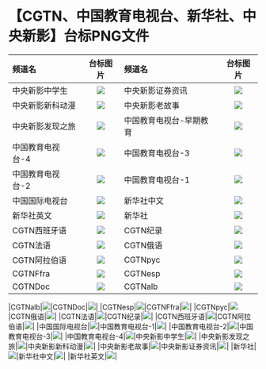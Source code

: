 # 【CGTN、中国教育电视台、新华社、中央新影】台标PNG文件
|频道名|台标图片|频道名|台标图片|
|:---|:---:|:---|:---:|
|中央新影中学生|<img src="https://raw.githubusercontent.com/xiaolvdouya/TV-LOGO/refs/heads/main/CGTN%E3%80%81%E4%B8%AD%E5%9B%BD%E6%95%99%E8%82%B2%E7%94%B5%E8%A7%86%E5%8F%B0%E3%80%81%E6%96%B0%E5%8D%8E%E7%A4%BE%E3%80%81%E4%B8%AD%E5%A4%AE%E6%96%B0%E5%BD%B1/中央新影中学生.png">|中央新影证券资讯|<img src="https://raw.githubusercontent.com/xiaolvdouya/TV-LOGO/refs/heads/main/CGTN%E3%80%81%E4%B8%AD%E5%9B%BD%E6%95%99%E8%82%B2%E7%94%B5%E8%A7%86%E5%8F%B0%E3%80%81%E6%96%B0%E5%8D%8E%E7%A4%BE%E3%80%81%E4%B8%AD%E5%A4%AE%E6%96%B0%E5%BD%B1/中央新影证券资讯.png">|
|中央新影新科动漫|<img src="https://raw.githubusercontent.com/xiaolvdouya/TV-LOGO/refs/heads/main/CGTN%E3%80%81%E4%B8%AD%E5%9B%BD%E6%95%99%E8%82%B2%E7%94%B5%E8%A7%86%E5%8F%B0%E3%80%81%E6%96%B0%E5%8D%8E%E7%A4%BE%E3%80%81%E4%B8%AD%E5%A4%AE%E6%96%B0%E5%BD%B1/中央新影新科动漫.png">|中央新影老故事|<img src="https://raw.githubusercontent.com/xiaolvdouya/TV-LOGO/refs/heads/main/CGTN%E3%80%81%E4%B8%AD%E5%9B%BD%E6%95%99%E8%82%B2%E7%94%B5%E8%A7%86%E5%8F%B0%E3%80%81%E6%96%B0%E5%8D%8E%E7%A4%BE%E3%80%81%E4%B8%AD%E5%A4%AE%E6%96%B0%E5%BD%B1/中央新影老故事.png">|
|中央新影发现之旅|<img src="https://raw.githubusercontent.com/xiaolvdouya/TV-LOGO/refs/heads/main/CGTN%E3%80%81%E4%B8%AD%E5%9B%BD%E6%95%99%E8%82%B2%E7%94%B5%E8%A7%86%E5%8F%B0%E3%80%81%E6%96%B0%E5%8D%8E%E7%A4%BE%E3%80%81%E4%B8%AD%E5%A4%AE%E6%96%B0%E5%BD%B1/中央新影发现之旅.png">|中国教育电视台-早期教育|<img src="https://raw.githubusercontent.com/xiaolvdouya/TV-LOGO/refs/heads/main/CGTN%E3%80%81%E4%B8%AD%E5%9B%BD%E6%95%99%E8%82%B2%E7%94%B5%E8%A7%86%E5%8F%B0%E3%80%81%E6%96%B0%E5%8D%8E%E7%A4%BE%E3%80%81%E4%B8%AD%E5%A4%AE%E6%96%B0%E5%BD%B1/中国教育电视台-早期教育.png">|
|中国教育电视台-4|<img src="https://raw.githubusercontent.com/xiaolvdouya/TV-LOGO/refs/heads/main/CGTN%E3%80%81%E4%B8%AD%E5%9B%BD%E6%95%99%E8%82%B2%E7%94%B5%E8%A7%86%E5%8F%B0%E3%80%81%E6%96%B0%E5%8D%8E%E7%A4%BE%E3%80%81%E4%B8%AD%E5%A4%AE%E6%96%B0%E5%BD%B1/中国教育电视台-4.png">|中国教育电视台-3|<img src="https://raw.githubusercontent.com/xiaolvdouya/TV-LOGO/refs/heads/main/CGTN%E3%80%81%E4%B8%AD%E5%9B%BD%E6%95%99%E8%82%B2%E7%94%B5%E8%A7%86%E5%8F%B0%E3%80%81%E6%96%B0%E5%8D%8E%E7%A4%BE%E3%80%81%E4%B8%AD%E5%A4%AE%E6%96%B0%E5%BD%B1/中国教育电视台-3.png">|
|中国教育电视台-2|<img src="https://raw.githubusercontent.com/xiaolvdouya/TV-LOGO/refs/heads/main/CGTN%E3%80%81%E4%B8%AD%E5%9B%BD%E6%95%99%E8%82%B2%E7%94%B5%E8%A7%86%E5%8F%B0%E3%80%81%E6%96%B0%E5%8D%8E%E7%A4%BE%E3%80%81%E4%B8%AD%E5%A4%AE%E6%96%B0%E5%BD%B1/中国教育电视台-2.png">|中国教育电视台-1|<img src="https://raw.githubusercontent.com/xiaolvdouya/TV-LOGO/refs/heads/main/CGTN%E3%80%81%E4%B8%AD%E5%9B%BD%E6%95%99%E8%82%B2%E7%94%B5%E8%A7%86%E5%8F%B0%E3%80%81%E6%96%B0%E5%8D%8E%E7%A4%BE%E3%80%81%E4%B8%AD%E5%A4%AE%E6%96%B0%E5%BD%B1/中国教育电视台-1.png">|
|中国国际电视台|<img src="https://raw.githubusercontent.com/xiaolvdouya/TV-LOGO/refs/heads/main/CGTN%E3%80%81%E4%B8%AD%E5%9B%BD%E6%95%99%E8%82%B2%E7%94%B5%E8%A7%86%E5%8F%B0%E3%80%81%E6%96%B0%E5%8D%8E%E7%A4%BE%E3%80%81%E4%B8%AD%E5%A4%AE%E6%96%B0%E5%BD%B1/中国国际电视台.png">|新华社中文|<img src="https://raw.githubusercontent.com/xiaolvdouya/TV-LOGO/refs/heads/main/CGTN%E3%80%81%E4%B8%AD%E5%9B%BD%E6%95%99%E8%82%B2%E7%94%B5%E8%A7%86%E5%8F%B0%E3%80%81%E6%96%B0%E5%8D%8E%E7%A4%BE%E3%80%81%E4%B8%AD%E5%A4%AE%E6%96%B0%E5%BD%B1/新华社中文.png">|
|新华社英文|<img src="https://raw.githubusercontent.com/xiaolvdouya/TV-LOGO/refs/heads/main/CGTN%E3%80%81%E4%B8%AD%E5%9B%BD%E6%95%99%E8%82%B2%E7%94%B5%E8%A7%86%E5%8F%B0%E3%80%81%E6%96%B0%E5%8D%8E%E7%A4%BE%E3%80%81%E4%B8%AD%E5%A4%AE%E6%96%B0%E5%BD%B1/新华社英文.png">|新华社|<img src="https://raw.githubusercontent.com/xiaolvdouya/TV-LOGO/refs/heads/main/CGTN%E3%80%81%E4%B8%AD%E5%9B%BD%E6%95%99%E8%82%B2%E7%94%B5%E8%A7%86%E5%8F%B0%E3%80%81%E6%96%B0%E5%8D%8E%E7%A4%BE%E3%80%81%E4%B8%AD%E5%A4%AE%E6%96%B0%E5%BD%B1/新华社.png">|
|CGTN西班牙语|<img src="https://raw.githubusercontent.com/xiaolvdouya/TV-LOGO/refs/heads/main/CGTN%E3%80%81%E4%B8%AD%E5%9B%BD%E6%95%99%E8%82%B2%E7%94%B5%E8%A7%86%E5%8F%B0%E3%80%81%E6%96%B0%E5%8D%8E%E7%A4%BE%E3%80%81%E4%B8%AD%E5%A4%AE%E6%96%B0%E5%BD%B1/CGTN西班牙语.png">|CGTN纪录|<img src="https://raw.githubusercontent.com/xiaolvdouya/TV-LOGO/refs/heads/main/CGTN%E3%80%81%E4%B8%AD%E5%9B%BD%E6%95%99%E8%82%B2%E7%94%B5%E8%A7%86%E5%8F%B0%E3%80%81%E6%96%B0%E5%8D%8E%E7%A4%BE%E3%80%81%E4%B8%AD%E5%A4%AE%E6%96%B0%E5%BD%B1/CGTN纪录.png">|
|CGTN法语|<img src="https://raw.githubusercontent.com/xiaolvdouya/TV-LOGO/refs/heads/main/CGTN%E3%80%81%E4%B8%AD%E5%9B%BD%E6%95%99%E8%82%B2%E7%94%B5%E8%A7%86%E5%8F%B0%E3%80%81%E6%96%B0%E5%8D%8E%E7%A4%BE%E3%80%81%E4%B8%AD%E5%A4%AE%E6%96%B0%E5%BD%B1/CGTN法语.png">|CGTN俄语|<img src="https://raw.githubusercontent.com/xiaolvdouya/TV-LOGO/refs/heads/main/CGTN%E3%80%81%E4%B8%AD%E5%9B%BD%E6%95%99%E8%82%B2%E7%94%B5%E8%A7%86%E5%8F%B0%E3%80%81%E6%96%B0%E5%8D%8E%E7%A4%BE%E3%80%81%E4%B8%AD%E5%A4%AE%E6%96%B0%E5%BD%B1/CGTN俄语.png">|
|CGTN阿拉伯语|<img src="https://raw.githubusercontent.com/xiaolvdouya/TV-LOGO/refs/heads/main/CGTN%E3%80%81%E4%B8%AD%E5%9B%BD%E6%95%99%E8%82%B2%E7%94%B5%E8%A7%86%E5%8F%B0%E3%80%81%E6%96%B0%E5%8D%8E%E7%A4%BE%E3%80%81%E4%B8%AD%E5%A4%AE%E6%96%B0%E5%BD%B1/CGTN阿拉伯语.png">|CGTNpyc|<img src="https://raw.githubusercontent.com/xiaolvdouya/TV-LOGO/refs/heads/main/CGTN%E3%80%81%E4%B8%AD%E5%9B%BD%E6%95%99%E8%82%B2%E7%94%B5%E8%A7%86%E5%8F%B0%E3%80%81%E6%96%B0%E5%8D%8E%E7%A4%BE%E3%80%81%E4%B8%AD%E5%A4%AE%E6%96%B0%E5%BD%B1/CGTNpyc.png">|
|CGTNFfra|<img src="https://raw.githubusercontent.com/xiaolvdouya/TV-LOGO/refs/heads/main/CGTN%E3%80%81%E4%B8%AD%E5%9B%BD%E6%95%99%E8%82%B2%E7%94%B5%E8%A7%86%E5%8F%B0%E3%80%81%E6%96%B0%E5%8D%8E%E7%A4%BE%E3%80%81%E4%B8%AD%E5%A4%AE%E6%96%B0%E5%BD%B1/CGTNFfra.png">|CGTNesp|<img src="https://raw.githubusercontent.com/xiaolvdouya/TV-LOGO/refs/heads/main/CGTN%E3%80%81%E4%B8%AD%E5%9B%BD%E6%95%99%E8%82%B2%E7%94%B5%E8%A7%86%E5%8F%B0%E3%80%81%E6%96%B0%E5%8D%8E%E7%A4%BE%E3%80%81%E4%B8%AD%E5%A4%AE%E6%96%B0%E5%BD%B1/CGTNesp.png">|
|CGTNDoc|<img src="https://raw.githubusercontent.com/xiaolvdouya/TV-LOGO/refs/heads/main/CGTN%E3%80%81%E4%B8%AD%E5%9B%BD%E6%95%99%E8%82%B2%E7%94%B5%E8%A7%86%E5%8F%B0%E3%80%81%E6%96%B0%E5%8D%8E%E7%A4%BE%E3%80%81%E4%B8%AD%E5%A4%AE%E6%96%B0%E5%BD%B1/CGTNDoc.png">|CGTNalb|<img src="https://raw.githubusercontent.com/xiaolvdouya/TV-LOGO/refs/heads/main/CGTN%E3%80%81%E4%B8%AD%E5%9B%BD%E6%95%99%E8%82%B2%E7%94%B5%E8%A7%86%E5%8F%B0%E3%80%81%E6%96%B0%E5%8D%8E%E7%A4%BE%E3%80%81%E4%B8%AD%E5%A4%AE%E6%96%B0%E5%BD%B1/CGTNalb.png">|






|CGTNalb|<img src="https://raw.githubusercontent.com/xiaolvdouya/TV-LOGO/refs/heads/main/CGTN%E3%80%81%E4%B8%AD%E5%9B%BD%E6%95%99%E8%82%B2%E7%94%B5%E8%A7%86%E5%8F%B0%E3%80%81%E6%96%B0%E5%8D%8E%E7%A4%BE%E3%80%81%E4%B8%AD%E5%A4%AE%E6%96%B0%E5%BD%B1/CGTNalb.png">|CGTNDoc|<img src="https://raw.githubusercontent.com/xiaolvdouya/TV-LOGO/refs/heads/main/CGTN%E3%80%81%E4%B8%AD%E5%9B%BD%E6%95%99%E8%82%B2%E7%94%B5%E8%A7%86%E5%8F%B0%E3%80%81%E6%96%B0%E5%8D%8E%E7%A4%BE%E3%80%81%E4%B8%AD%E5%A4%AE%E6%96%B0%E5%BD%B1/CGTNDoc.png">|
|CGTNesp|<img src="https://raw.githubusercontent.com/xiaolvdouya/TV-LOGO/refs/heads/main/CGTN%E3%80%81%E4%B8%AD%E5%9B%BD%E6%95%99%E8%82%B2%E7%94%B5%E8%A7%86%E5%8F%B0%E3%80%81%E6%96%B0%E5%8D%8E%E7%A4%BE%E3%80%81%E4%B8%AD%E5%A4%AE%E6%96%B0%E5%BD%B1/CGTNesp.png">|CGTNFfra|<img src="https://raw.githubusercontent.com/xiaolvdouya/TV-LOGO/refs/heads/main/CGTN%E3%80%81%E4%B8%AD%E5%9B%BD%E6%95%99%E8%82%B2%E7%94%B5%E8%A7%86%E5%8F%B0%E3%80%81%E6%96%B0%E5%8D%8E%E7%A4%BE%E3%80%81%E4%B8%AD%E5%A4%AE%E6%96%B0%E5%BD%B1/CGTNFfra.png">|
|CGTNpyc|<img src="https://raw.githubusercontent.com/xiaolvdouya/TV-LOGO/refs/heads/main/CGTN%E3%80%81%E4%B8%AD%E5%9B%BD%E6%95%99%E8%82%B2%E7%94%B5%E8%A7%86%E5%8F%B0%E3%80%81%E6%96%B0%E5%8D%8E%E7%A4%BE%E3%80%81%E4%B8%AD%E5%A4%AE%E6%96%B0%E5%BD%B1/CGTNpyc.png">|CGTN俄语|<img src="https://raw.githubusercontent.com/xiaolvdouya/TV-LOGO/refs/heads/main/CGTN%E3%80%81%E4%B8%AD%E5%9B%BD%E6%95%99%E8%82%B2%E7%94%B5%E8%A7%86%E5%8F%B0%E3%80%81%E6%96%B0%E5%8D%8E%E7%A4%BE%E3%80%81%E4%B8%AD%E5%A4%AE%E6%96%B0%E5%BD%B1/CGTN俄语.png">|
|CGTN法语|<img src="https://raw.githubusercontent.com/xiaolvdouya/TV-LOGO/refs/heads/main/CGTN%E3%80%81%E4%B8%AD%E5%9B%BD%E6%95%99%E8%82%B2%E7%94%B5%E8%A7%86%E5%8F%B0%E3%80%81%E6%96%B0%E5%8D%8E%E7%A4%BE%E3%80%81%E4%B8%AD%E5%A4%AE%E6%96%B0%E5%BD%B1/CGTN法语.png">|CGTN纪录|<img src="https://raw.githubusercontent.com/xiaolvdouya/TV-LOGO/refs/heads/main/CGTN%E3%80%81%E4%B8%AD%E5%9B%BD%E6%95%99%E8%82%B2%E7%94%B5%E8%A7%86%E5%8F%B0%E3%80%81%E6%96%B0%E5%8D%8E%E7%A4%BE%E3%80%81%E4%B8%AD%E5%A4%AE%E6%96%B0%E5%BD%B1/CGTN纪录.png">|
|CGTN西班牙语|<img src="https://raw.githubusercontent.com/xiaolvdouya/TV-LOGO/refs/heads/main/CGTN%E3%80%81%E4%B8%AD%E5%9B%BD%E6%95%99%E8%82%B2%E7%94%B5%E8%A7%86%E5%8F%B0%E3%80%81%E6%96%B0%E5%8D%8E%E7%A4%BE%E3%80%81%E4%B8%AD%E5%A4%AE%E6%96%B0%E5%BD%B1/CGTN西班牙语.png">|CGTN阿拉伯语|<img src="https://raw.githubusercontent.com/xiaolvdouya/TV-LOGO/refs/heads/main/CGTN%E3%80%81%E4%B8%AD%E5%9B%BD%E6%95%99%E8%82%B2%E7%94%B5%E8%A7%86%E5%8F%B0%E3%80%81%E6%96%B0%E5%8D%8E%E7%A4%BE%E3%80%81%E4%B8%AD%E5%A4%AE%E6%96%B0%E5%BD%B1/CGTN阿拉伯语.png">|
|中国国际电视台|<img src="https://raw.githubusercontent.com/xiaolvdouya/TV-LOGO/refs/heads/main/CGTN%E3%80%81%E4%B8%AD%E5%9B%BD%E6%95%99%E8%82%B2%E7%94%B5%E8%A7%86%E5%8F%B0%E3%80%81%E6%96%B0%E5%8D%8E%E7%A4%BE%E3%80%81%E4%B8%AD%E5%A4%AE%E6%96%B0%E5%BD%B1/中国国际电视台.png">|中国教育电视台-1|<img src="https://raw.githubusercontent.com/xiaolvdouya/TV-LOGO/refs/heads/main/CGTN%E3%80%81%E4%B8%AD%E5%9B%BD%E6%95%99%E8%82%B2%E7%94%B5%E8%A7%86%E5%8F%B0%E3%80%81%E6%96%B0%E5%8D%8E%E7%A4%BE%E3%80%81%E4%B8%AD%E5%A4%AE%E6%96%B0%E5%BD%B1/中国教育电视台-1.png">|
|中国教育电视台-2|<img src="https://raw.githubusercontent.com/xiaolvdouya/TV-LOGO/refs/heads/main/CGTN%E3%80%81%E4%B8%AD%E5%9B%BD%E6%95%99%E8%82%B2%E7%94%B5%E8%A7%86%E5%8F%B0%E3%80%81%E6%96%B0%E5%8D%8E%E7%A4%BE%E3%80%81%E4%B8%AD%E5%A4%AE%E6%96%B0%E5%BD%B1/中国教育电视台-2.png">|中国教育电视台-3|<img src="https://raw.githubusercontent.com/xiaolvdouya/TV-LOGO/refs/heads/main/CGTN%E3%80%81%E4%B8%AD%E5%9B%BD%E6%95%99%E8%82%B2%E7%94%B5%E8%A7%86%E5%8F%B0%E3%80%81%E6%96%B0%E5%8D%8E%E7%A4%BE%E3%80%81%E4%B8%AD%E5%A4%AE%E6%96%B0%E5%BD%B1/中国教育电视台-3.png">|
|中国教育电视台-4|<img src="https://raw.githubusercontent.com/xiaolvdouya/TV-LOGO/refs/heads/main/CGTN%E3%80%81%E4%B8%AD%E5%9B%BD%E6%95%99%E8%82%B2%E7%94%B5%E8%A7%86%E5%8F%B0%E3%80%81%E6%96%B0%E5%8D%8E%E7%A4%BE%E3%80%81%E4%B8%AD%E5%A4%AE%E6%96%B0%E5%BD%B1/中国教育电视台-4.png">|中央新影中学生|<img src="https://raw.githubusercontent.com/xiaolvdouya/TV-LOGO/refs/heads/main/CGTN%E3%80%81%E4%B8%AD%E5%9B%BD%E6%95%99%E8%82%B2%E7%94%B5%E8%A7%86%E5%8F%B0%E3%80%81%E6%96%B0%E5%8D%8E%E7%A4%BE%E3%80%81%E4%B8%AD%E5%A4%AE%E6%96%B0%E5%BD%B1/中央新影中学生.png">|
|中央新影发现之旅|<img src="https://raw.githubusercontent.com/xiaolvdouya/TV-LOGO/refs/heads/main/CGTN%E3%80%81%E4%B8%AD%E5%9B%BD%E6%95%99%E8%82%B2%E7%94%B5%E8%A7%86%E5%8F%B0%E3%80%81%E6%96%B0%E5%8D%8E%E7%A4%BE%E3%80%81%E4%B8%AD%E5%A4%AE%E6%96%B0%E5%BD%B1/中央新影发现之旅.png">|中央新影新科动漫|<img src="https://raw.githubusercontent.com/xiaolvdouya/TV-LOGO/refs/heads/main/CGTN%E3%80%81%E4%B8%AD%E5%9B%BD%E6%95%99%E8%82%B2%E7%94%B5%E8%A7%86%E5%8F%B0%E3%80%81%E6%96%B0%E5%8D%8E%E7%A4%BE%E3%80%81%E4%B8%AD%E5%A4%AE%E6%96%B0%E5%BD%B1/中央新影新科动漫.png">|
|中央新影老故事|<img src="https://raw.githubusercontent.com/xiaolvdouya/TV-LOGO/refs/heads/main/CGTN%E3%80%81%E4%B8%AD%E5%9B%BD%E6%95%99%E8%82%B2%E7%94%B5%E8%A7%86%E5%8F%B0%E3%80%81%E6%96%B0%E5%8D%8E%E7%A4%BE%E3%80%81%E4%B8%AD%E5%A4%AE%E6%96%B0%E5%BD%B1/中央新影老故事.png">|中央新影证券资讯|<img src="https://raw.githubusercontent.com/xiaolvdouya/TV-LOGO/refs/heads/main/CGTN%E3%80%81%E4%B8%AD%E5%9B%BD%E6%95%99%E8%82%B2%E7%94%B5%E8%A7%86%E5%8F%B0%E3%80%81%E6%96%B0%E5%8D%8E%E7%A4%BE%E3%80%81%E4%B8%AD%E5%A4%AE%E6%96%B0%E5%BD%B1/中央新影证券资讯.png">|
|新华社|<img src="https://raw.githubusercontent.com/xiaolvdouya/TV-LOGO/refs/heads/main/CGTN%E3%80%81%E4%B8%AD%E5%9B%BD%E6%95%99%E8%82%B2%E7%94%B5%E8%A7%86%E5%8F%B0%E3%80%81%E6%96%B0%E5%8D%8E%E7%A4%BE%E3%80%81%E4%B8%AD%E5%A4%AE%E6%96%B0%E5%BD%B1/新华社.png">|新华社中文|<img src="https://raw.githubusercontent.com/xiaolvdouya/TV-LOGO/refs/heads/main/CGTN%E3%80%81%E4%B8%AD%E5%9B%BD%E6%95%99%E8%82%B2%E7%94%B5%E8%A7%86%E5%8F%B0%E3%80%81%E6%96%B0%E5%8D%8E%E7%A4%BE%E3%80%81%E4%B8%AD%E5%A4%AE%E6%96%B0%E5%BD%B1/新华社中文.png">|
|新华社英文|<img src="https://raw.githubusercontent.com/xiaolvdouya/TV-LOGO/refs/heads/main/CGTN%E3%80%81%E4%B8%AD%E5%9B%BD%E6%95%99%E8%82%B2%E7%94%B5%E8%A7%86%E5%8F%B0%E3%80%81%E6%96%B0%E5%8D%8E%E7%A4%BE%E3%80%81%E4%B8%AD%E5%A4%AE%E6%96%B0%E5%BD%B1/新华社英文.png">|

